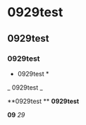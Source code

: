 # 0929test
## 0929test

### 0929test

* 0929test *

_ 0929test _

**0929test **
__0929test__

**09** _29_
